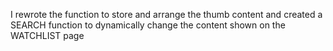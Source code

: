I rewrote the function to store and arrange the thumb content and created a SEARCH function to dynamically change the content shown on the WATCHLIST page